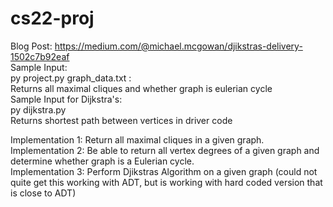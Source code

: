 # cs22-proj
Blog Post: https://medium.com/@michael.mcgowan/djikstras-delivery-1502c7b92eaf <br/>
Sample Input:<br/>
py project.py graph_data.txt :<br/>
Returns all maximal cliques and whether graph is eulerian cycle <br/>
Sample Input for Dijkstra's: <br/>
py dijkstra.py <br/>
Returns shortest path between vertices in driver code

Implementation 1: Return all maximal cliques in a given graph. <br/>
Implementation 2: Be able to return all vertex degrees of a given graph and determine whether graph is a Eulerian cycle. <br/>
Implementation 3: Perform Djikstras Algorithm on a given graph (could not quite get this working with ADT, but is working with hard coded version that is close to ADT)
